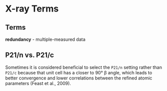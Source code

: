 # X-ray Terms #


## Terms ##

**redundancy** - multiple-measured data


## P21/n vs. P21/c ##

Sometimes it is considered beneficial to select the `P21/n` setting rather than `P21/c` because that unit cell has a closer to 90° β angle,
which leads to better convergence and lower correlations between the refined atomic parameters (Feast et al., 2009).
